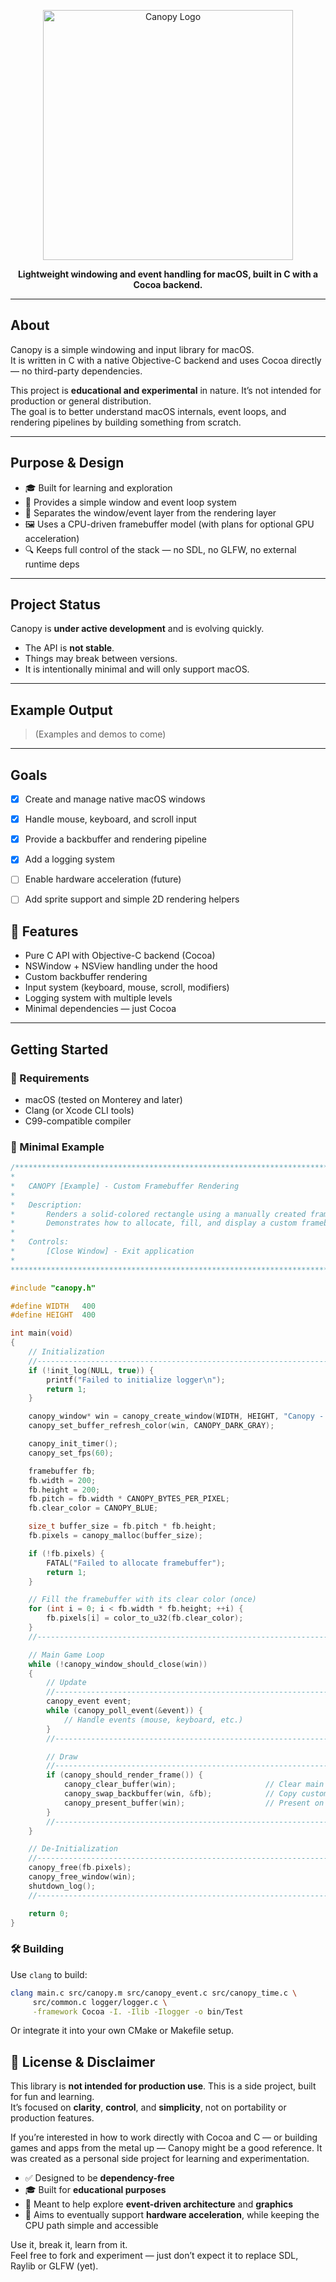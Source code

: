 <p align="center">
  <img src="https://github.com/user-attachments/assets/671c5596-605c-4842-856a-12175a9375d8" width="400" alt="Canopy Logo" />
</p>

<p align="center">
  <strong>Lightweight windowing and event handling for macOS, built in C with a Cocoa backend.</strong>
</p>

---

## About

Canopy is a simple windowing and input library for macOS.  
It is written in C with a native Objective-C backend and uses Cocoa directly — no third-party dependencies.

This project is **educational and experimental** in nature. It’s not intended for production or general distribution.  
The goal is to better understand macOS internals, event loops, and rendering pipelines by building something from scratch.

---

## Purpose & Design

- 🎓 Built for learning and exploration
- 🧱 Provides a simple window and event loop system
- 🧵 Separates the window/event layer from the rendering layer
- 🖼️ Uses a CPU-driven framebuffer model (with plans for optional GPU acceleration)
- 🔍 Keeps full control of the stack — no SDL, no GLFW, no external runtime deps

---

## Project Status

Canopy is **under active development** and is evolving quickly.

- The API is **not stable**.
- Things may break between versions.
- It is intentionally minimal and will only support macOS.

---

## Example Output

> (Examples and demos to come)

---

## Goals

- [x] Create and manage native macOS windows
- [x] Handle mouse, keyboard, and scroll input
- [x] Provide a backbuffer and rendering pipeline
- [x] Add a logging system
- [ ] Enable hardware acceleration (future)
- [ ] Add sprite support and simple 2D rendering helpers


## 🧱 Features

- Pure C API with Objective-C backend (Cocoa)
- NSWindow + NSView handling under the hood
- Custom backbuffer rendering
- Input system (keyboard, mouse, scroll, modifiers)
- Logging system with multiple levels
- Minimal dependencies — just Cocoa




---

## Getting Started

### 🔧 Requirements

- macOS (tested on Monterey and later)
- Clang (or Xcode CLI tools)
- C99-compatible compiler

### 🧪 Minimal Example

```c
/*******************************************************************************************
*
*   CANOPY [Example] - Custom Framebuffer Rendering
*
*   Description:
*       Renders a solid-colored rectangle using a manually created framebuffer.
*       Demonstrates how to allocate, fill, and display a custom framebuffer using Canopy.
*
*   Controls:
*       [Close Window] - Exit application
*
********************************************************************************************/

#include "canopy.h"

#define WIDTH   400
#define HEIGHT  400

int main(void)
{
    // Initialization
    //--------------------------------------------------------------------------------------
    if (!init_log(NULL, true)) {
        printf("Failed to initialize logger\n");
        return 1;
    }

    canopy_window* win = canopy_create_window(WIDTH, HEIGHT, "Canopy - Custom Framebuffer");
    canopy_set_buffer_refresh_color(win, CANOPY_DARK_GRAY);

    canopy_init_timer();
    canopy_set_fps(60);

    framebuffer fb;
    fb.width = 200;
    fb.height = 200;
    fb.pitch = fb.width * CANOPY_BYTES_PER_PIXEL;
    fb.clear_color = CANOPY_BLUE;

    size_t buffer_size = fb.pitch * fb.height;
    fb.pixels = canopy_malloc(buffer_size);

    if (!fb.pixels) {
        FATAL("Failed to allocate framebuffer");
        return 1;
    }

    // Fill the framebuffer with its clear color (once)
    for (int i = 0; i < fb.width * fb.height; ++i) {
        fb.pixels[i] = color_to_u32(fb.clear_color);
    }
    //--------------------------------------------------------------------------------------

    // Main Game Loop
    while (!canopy_window_should_close(win))
    {
        // Update
        //----------------------------------------------------------------------------------
        canopy_event event;
        while (canopy_poll_event(&event)) {
            // Handle events (mouse, keyboard, etc.)
        }
        //----------------------------------------------------------------------------------

        // Draw
        //----------------------------------------------------------------------------------
        if (canopy_should_render_frame()) {
            canopy_clear_buffer(win);                    // Clear main window framebuffer
            canopy_swap_backbuffer(win, &fb);            // Copy custom framebuffer
            canopy_present_buffer(win);                  // Present on screen
        }
        //----------------------------------------------------------------------------------
    }

    // De-Initialization
    //--------------------------------------------------------------------------------------
    canopy_free(fb.pixels);
    canopy_free_window(win);
    shutdown_log();
    //--------------------------------------------------------------------------------------

    return 0;
}
```

### 🛠️ Building

Use `clang` to build:

```bash
clang main.c src/canopy.m src/canopy_event.c src/canopy_time.c \
     src/common.c logger/logger.c \
     -framework Cocoa -I. -Ilib -Ilogger -o bin/Test
```
Or integrate it into your own CMake or Makefile setup.


## 📜 License & Disclaimer

This library is **not intended for production use**.
This is a side project, built for fun and learning.  
It’s focused on **clarity**, **control**, and **simplicity**, not on portability or production features.

If you’re interested in how to work directly with Cocoa and C — or building games and apps from the metal up — Canopy might be a good reference.
It was created as a personal side project for learning and experimentation.

- ✅ Designed to be **dependency-free**
- 🎓 Built for **educational purposes**
- 🧠 Meant to help explore **event-driven architecture** and **graphics**
- 🚀 Aims to eventually support **hardware acceleration**, while keeping the CPU path simple and accessible

Use it, break it, learn from it.  
Feel free to fork and experiment — just don’t expect it to replace SDL, Raylib or GLFW (yet).

